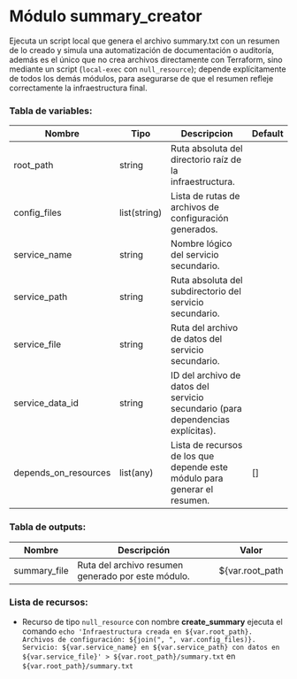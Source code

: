 # Módulo summary_creator
Ejecuta un script local que genera el archivo summary.txt con un resumen de lo creado y simula una automatización de documentación o auditoría, además es el único que no crea archivos directamente con Terraform, sino mediante un script (`local-exec` con `null_resource`); depende explícitamente de todos los demás módulos, para asegurarse de que el resumen refleje correctamente la infraestructura final.

### Tabla de variables:
| Nombre | Tipo | Descripcion | Default |
|--------|------|-------------|---------|
| root_path | string | Ruta absoluta del directorio raíz de la infraestructura. | <null> |
| config_files | list(string) | Lista de rutas de archivos de configuración generados. | <null> |
| service_name | string | Nombre lógico del servicio secundario. | <null> |
| service_path | string | Ruta absoluta del subdirectorio del servicio secundario. | <null> |
| service_file | string | Ruta del archivo de datos del servicio secundario. | <null> |
| service_data_id | string | ID del archivo de datos del servicio secundario (para dependencias explícitas). | <null> |
| depends_on_resources | list(any) | Lista de recursos de los que depende este módulo para generar el resumen. | [] |

### Tabla de outputs:
| Nombre | Descripción | Valor |
|--------|-------------|-------|
| summary_file | Ruta del archivo resumen generado por este módulo. | ${var.root_path |

### Lista de recursos:
- Recurso de tipo `null_resource` con nombre **create_summary** ejecuta el comando `echo 'Infraestructura creada en ${var.root_path}. Archivos de configuración: ${join(", ", var.config_files)}. Servicio: ${var.service_name} en ${var.service_path} con datos en ${var.service_file}' > ${var.root_path}/summary.txt` en `${var.root_path}/summary.txt`

